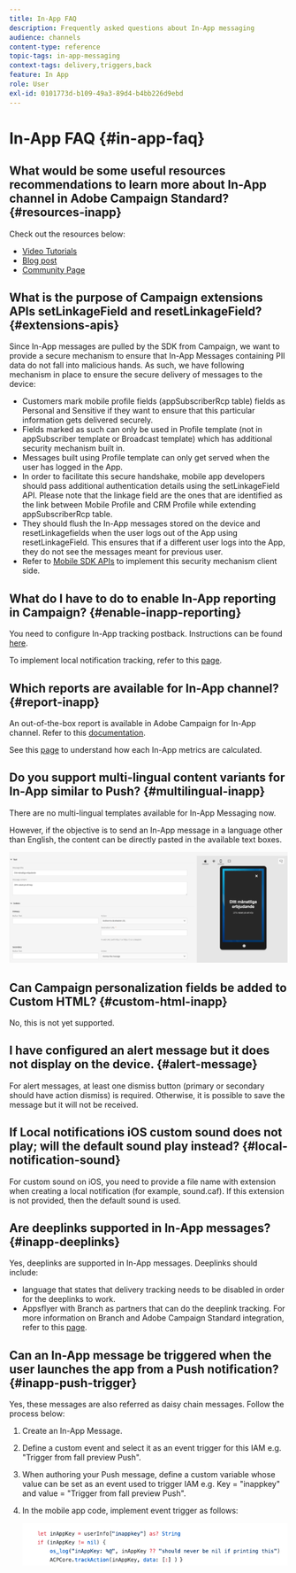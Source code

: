 ```yaml
---
title: In-App FAQ
description: Frequently asked questions about In-App messaging
audience: channels
content-type: reference
topic-tags: in-app-messaging
context-tags: delivery,triggers,back
feature: In App
role: User
exl-id: 0101773d-b109-49a3-89d4-b4bb226d9ebd
---
```

# In-App FAQ {#in-app-faq}

## What would be some useful resources recommendations to learn more about In-App channel in Adobe Campaign Standard? {#resources-inapp}

Check out the resources below:

* [Video Tutorials](https://experienceleague.adobe.com/docs/campaign-standard-learn/tutorials/communication-channels/mobile/in-app/in-app-message-overview.html)
* [Blog post](https://theblog.adobe.com/get-more-out-of-the-new-in-app-message-channel-from-adobe-campaign/)
* [Community Page](https://experienceleaguecommunities.adobe.com/t5/adobe-campaign-standard/ct-p/adobe-campaign-standard-community)

## What is the purpose of Campaign extensions APIs setLinkageField and resetLinkageField? {#extensions-apis}

Since In-App messages are pulled by the SDK from Campaign, we want to provide a secure mechanism to ensure that In-App Messages containing PII data do not fall into malicious hands. As such, we have following mechanism in place to ensure the secure delivery of messages to the device:

* Customers mark mobile profile fields (appSubscriberRcp table) fields as Personal and Sensitive if they want to ensure that this particular information gets delivered securely.
* Fields marked as such can only be used in Profile template (not in appSubscriber template or Broadcast template) which has additional security mechanism built in.
* Messages built using Profile template can only get served when the user has logged in the App. 
* In order to facilitate this secure handshake, mobile app developers should pass additional authentication details using the setLinkageField API. Please note that the linkage field are the ones that are identified as the link between Mobile Profile and CRM Profile while extending appSubscriberRcp table.
* They should flush the In-App messages stored on the device and resetLinkagefields when the user logs out of the App using resetLinkageField. This ensures that if a different user logs into the App, they do not see the messages meant for previous user.
* Refer to [Mobile SDK APIs](https://aep-sdks.gitbook.io/docs/using-mobile-extensions/adobe-campaign-standard/adobe-campaign-standard-api-reference) to implement this security mechanism client side.

## What do I have to do to enable In-App reporting in Campaign? {#enable-inapp-reporting}

You need to configure In-App tracking postback. Instructions can be found [here](../../administration/using/configuring-rules-launch.md#inapp-tracking-postback).

To implement local notification tracking, refer to this [page](../../administration/using/local-tracking.md).

## Which reports are available for In-App channel? {#report-inapp}

An out-of-the-box report is available in Adobe Campaign for In-App channel. Refer to this [documentation](../../reporting/using/in-app-report.md).

See this [page](../../reporting/using/indicator-calculation.md#in-app-delivery) to understand how each In-App metrics are calculated.

## Do you support multi-lingual content variants for In-App similar to Push? {#multilingual-inapp}

There are no multi-lingual templates available for In-App Messaging now.

However, if the objective is to send an In-App message in a language other than English, the content can be directly pasted in the available text boxes.

![](assets/faq_inapp.png)

## Can Campaign personalization fields be added to Custom HTML? {#custom-html-inapp}

No, this is not yet supported.

## I have configured an alert message but it does not display on the device. {#alert-message}

For alert messages, at least one dismiss button (primary or secondary should have action dismiss) is required. Otherwise, it is possible to save the message but it will not be received.

## If Local notifications iOS custom sound does not play; will the default sound play instead? {#local-notification-sound}

For custom sound on iOS, you need to provide a file name with extension when creating a local notification (for example, sound.caf). If this extension is not provided, then the default sound is used.

## Are deeplinks supported in In-App messages? {#inapp-deeplinks}

Yes, deeplinks are supported in In-App messages. Deeplinks should include:

* language that states that delivery tracking needs to be disabled in order for the deeplinks to work.
* Appsflyer with Branch as partners that can do the deeplink tracking. For more information on Branch and Adobe Campaign Standard integration, refer to this [page](https://help.branch.io/using-branch/docs/adobe-campaign-standard-1).

## Can an In-App message be triggered when the user launches the app from a Push notification? {#inapp-push-trigger}

Yes, these messages are also referred as daisy chain messages. Follow the process below:

1. Create an In-App Message.

1. Define a custom event and select it as an event trigger for this IAM e.g. "Trigger from fall preview Push".

1. When authoring your Push message, define a custom variable whose value can be set as an event used to trigger IAM e.g. Key = "inappkey" and value = "Trigger from fall preview Push".

1. In the mobile app code, implement event trigger as follows:

    ![](assets/faq_inapp_2.png)
